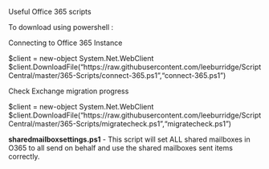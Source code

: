 Useful Office 365 scripts

To download using powershell :

Connecting to Office 365 Instance

<p>$client = new-object System.Net.WebClient<br>
$client.DownloadFile(“https://raw.githubusercontent.com/leeburridge/ScriptCentral/master/365-Scripts/connect-365.ps1”,“connect-365.ps1”)<br>
</p>

Check Exchange migration progress

<p>$client = new-object System.Net.WebClient<br>
$client.DownloadFile(“https://raw.githubusercontent.com/leeburridge/ScriptCentral/master/365-Scripts/migratecheck.ps1”,“migratecheck.ps1”)<br>
</p>

<b>sharedmailboxsettings.ps1</b> - This script will set ALL shared mailboxes in O365 to all send on behalf and use the shared mailboxes sent items correctly.
